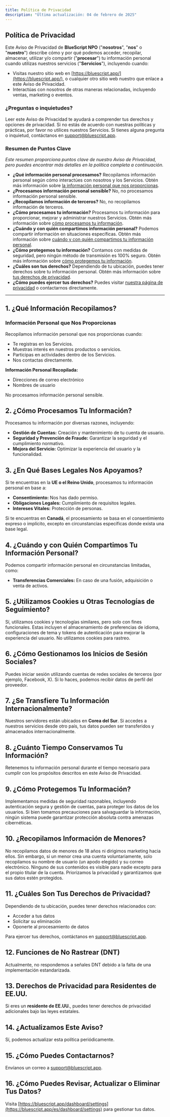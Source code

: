 ```yaml
---
title: Política de Privacidad
description: "Última actualización: 04 de febrero de 2025"
---
```


## Política de Privacidad

Este Aviso de Privacidad de **BlueScript NPO** ("**nosotros**", "**nos**" o "**nuestro**") describe cómo y por qué podemos acceder, recopilar, almacenar, utilizar y/o compartir ("**procesar**") tu información personal cuando utilizas nuestros servicios ("**Servicios**"), incluyendo cuando:

- Visitas nuestro sitio web en [https://bluescript.app/](https://bluescript.app/), o cualquier otro sitio web nuestro que enlace a este Aviso de Privacidad.
- Interactúas con nosotros de otras maneras relacionadas, incluyendo ventas, marketing o eventos.

### ¿Preguntas o inquietudes?

Leer este Aviso de Privacidad te ayudará a comprender tus derechos y opciones de privacidad. Si no estás de acuerdo con nuestras políticas y prácticas, por favor no utilices nuestros Servicios. Si tienes alguna pregunta o inquietud, contáctanos en [support@bluescript.app](mailto:support@bluescript.app).

### Resumen de Puntos Clave

_Este resumen proporciona puntos clave de nuestro Aviso de Privacidad, pero puedes encontrar más detalles en la política completa a continuación._

- **¿Qué información personal procesamos?** Recopilamos información personal según cómo interactúes con nosotros y los Servicios. Obtén más información sobre [la información personal que nos proporcionas](#_1-qué-información-recopilamos).
- **¿Procesamos información personal sensible?** No, no procesamos información personal sensible.
- **¿Recopilamos información de terceros?** No, no recopilamos información de terceros.
- **¿Cómo procesamos tu información?** Procesamos tu información para proporcionar, mejorar y administrar nuestros Servicios. Obtén más información sobre [cómo procesamos tu información](#_2-cómo-procesamos-tu-información).
- **¿Cuándo y con quién compartimos información personal?** Podemos compartir información en situaciones específicas. Obtén más información sobre [cuándo y con quién compartimos tu información personal](#_4-cuándo-y-con-quién-compartimos-tu-información-personal).
- **¿Cómo protegemos tu información?** Contamos con medidas de seguridad, pero ningún método de transmisión es 100% seguro. Obtén más información sobre [cómo protegemos tu información](#_9-cómo-protegemos-tu-información).
- **¿Cuáles son tus derechos?** Dependiendo de tu ubicación, puedes tener derechos sobre tu información personal. Obtén más información sobre [tus derechos de privacidad](#_11-cuáles-son-tus-derechos-de-privacidad).
- **¿Cómo puedes ejercer tus derechos?** Puedes visitar [nuestra página de privacidad](/es/docs/policies/privacy) o contactarnos directamente.

---

## 1. ¿Qué Información Recopilamos?

### Información Personal que Nos Proporcionas

Recopilamos información personal que nos proporcionas cuando:

- Te registras en los Servicios.
- Muestras interés en nuestros productos o servicios.
- Participas en actividades dentro de los Servicios.
- Nos contactas directamente.

**Información Personal Recopilada:**

- Direcciones de correo electrónico
- Nombres de usuario

No procesamos información personal sensible.

## 2. ¿Cómo Procesamos Tu Información?

Procesamos tu información por diversas razones, incluyendo:

- **Gestión de Cuentas:** Creación y mantenimiento de tu cuenta de usuario.
- **Seguridad y Prevención de Fraude:** Garantizar la seguridad y el cumplimiento normativo.
- **Mejora del Servicio:** Optimizar la experiencia del usuario y la funcionalidad.

## 3. ¿En Qué Bases Legales Nos Apoyamos?

Si te encuentras en la **UE o el Reino Unido**, procesamos tu información personal en base a:

- **Consentimiento:** Nos has dado permiso.
- **Obligaciones Legales:** Cumplimiento de requisitos legales.
- **Intereses Vitales:** Protección de personas.

Si te encuentras en **Canadá**, el procesamiento se basa en el consentimiento expreso o implícito, excepto en circunstancias específicas donde exista una base legal.

## 4. ¿Cuándo y con Quién Compartimos Tu Información Personal?

Podemos compartir información personal en circunstancias limitadas, como:

- **Transferencias Comerciales:** En caso de una fusión, adquisición o venta de activos.

## 5. ¿Utilizamos Cookies u Otras Tecnologías de Seguimiento?

Sí, utilizamos cookies y tecnologías similares, pero solo con fines funcionales. Estas incluyen el almacenamiento de preferencias de idioma, configuraciones de tema y tokens de autenticación para mejorar la experiencia del usuario. No utilizamos cookies para rastreo.

## 6. ¿Cómo Gestionamos los Inicios de Sesión Sociales?

Puedes iniciar sesión utilizando cuentas de redes sociales de terceros (por ejemplo, Facebook, X). Si lo haces, podemos recibir datos de perfil del proveedor.

## 7. ¿Se Transfiere Tu Información Internacionalmente?

Nuestros servidores están ubicados en **Corea del Sur**. Si accedes a nuestros servicios desde otro país, tus datos pueden ser transferidos y almacenados internacionalmente.

## 8. ¿Cuánto Tiempo Conservamos Tu Información?

Retenemos tu información personal durante el tiempo necesario para cumplir con los propósitos descritos en este Aviso de Privacidad.

## 9. ¿Cómo Protegemos Tu Información?

Implementamos medidas de seguridad razonables, incluyendo autenticación segura y gestión de cuentas, para proteger los datos de los usuarios. Si bien tomamos precauciones para salvaguardar la información, ningún sistema puede garantizar protección absoluta contra amenazas cibernéticas.

## 10. ¿Recopilamos Información de Menores?

No recopilamos datos de menores de 18 años ni dirigimos marketing hacia ellos. Sin embargo, si un menor crea una cuenta voluntariamente, solo recopilamos su nombre de usuario (un apodo elegido) y su correo electrónico. Ninguno de sus contenidos es visible para nadie excepto para el propio titular de la cuenta. Priorizamos la privacidad y garantizamos que sus datos estén protegidos.

## 11. ¿Cuáles Son Tus Derechos de Privacidad?

Dependiendo de tu ubicación, puedes tener derechos relacionados con:

- Acceder a tus datos
- Solicitar su eliminación
- Oponerte al procesamiento de datos

Para ejercer tus derechos, contáctanos en [support@bluescript.app](mailto:support@bluescript.app).

## 12. Funciones de No Rastrear (DNT)

Actualmente, no respondemos a señales DNT debido a la falta de una implementación estandarizada.

## 13. Derechos de Privacidad para Residentes de EE.UU.

Si eres un **residente de EE.UU.**, puedes tener derechos de privacidad adicionales bajo las leyes estatales.

## 14. ¿Actualizamos Este Aviso?

Sí, podemos actualizar esta política periódicamente.

## 15. ¿Cómo Puedes Contactarnos?

Envíanos un correo a [support@bluescript.app](mailto:support@bluescript.app).

## 16. ¿Cómo Puedes Revisar, Actualizar o Eliminar Tus Datos?

Visita [https://bluescript.app/dashboard/settings](https://bluescript.app/es/dashboard/settings) para gestionar tus datos.
